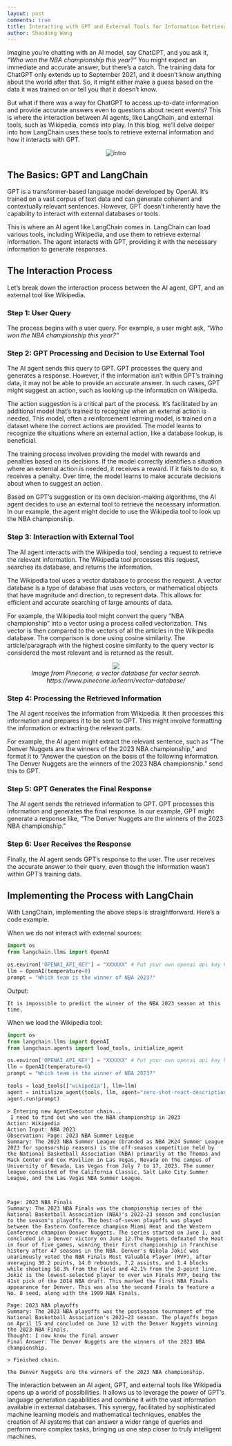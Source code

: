 ```yaml
---
layout: post
comments: true
title: Interacting with GPT and External Tools for Information Retrieval
author: Shaodong Wang
---
```


Imagine you’re chatting with an AI model, say ChatGPT, and you ask it, 
*“Who won the NBA championship this year?”* You might expect an immediate and accurate answer, 
but there’s a catch. The training data for ChatGPT only extends up to September 2021, 
and it doesn’t know anything about the world after that. 
So, it might either make a guess based on the data it was trained on or tell you that it doesn’t know.

But what if there was a way for ChatGPT to access up-to-date information and provide accurate answers even to questions about recent events? 
This is where the interaction between AI agents, like LangChain, and external tools, such as Wikipedia, comes into play. 
In this blog, we’ll delve deeper into how LangChain uses these tools to retrieve external information and how it interacts with GPT.

<figure align="center">
  <img src="{{ site.url }}{{ site.baseurl }}/assets/images/gpt_information_retrieval/intro.png" 
  alt="intro">
  <figcaption><em> </em></figcaption>
</figure>


## The Basics: GPT and LangChain
GPT is a transformer-based language model developed by OpenAI. It’s trained on a vast corpus of text data and can generate coherent and contextually relevant sentences. However, GPT doesn’t inherently have the capability to interact with external databases or tools.

This is where an AI agent like LangChain comes in. LangChain can load various tools, including Wikipedia, and use them to retrieve external information. The agent interacts with GPT, providing it with the necessary information to generate responses.

## The Interaction Process
Let’s break down the interaction process between the AI agent, GPT, and an external tool like Wikipedia.

### Step 1: User Query
The process begins with a user query. For example, a user might ask, *“Who won the NBA championship this year?”*

### Step 2: GPT Processing and Decision to Use External Tool
The AI agent sends this query to GPT. GPT processes the query and generates a response. However, if the information isn’t within GPT’s training data, it may not be able to provide an accurate answer. In such cases, GPT might suggest an action, such as looking up the information on Wikipedia.

The action suggestion is a critical part of the process. It’s facilitated by an additional model that’s trained to recognize when an external action is needed. This model, often a reinforcement learning model, is trained on a dataset where the correct actions are provided. The model learns to recognize the situations where an external action, like a database lookup, is beneficial.

The training process involves providing the model with rewards and penalties based on its decisions. If the model correctly identifies a situation where an external action is needed, it receives a reward. If it fails to do so, it receives a penalty. Over time, the model learns to make accurate decisions about when to suggest an action.

Based on GPT’s suggestion or its own decision-making algorithms, the AI agent decides to use an external tool to retrieve the necessary information. In our example, the agent might decide to use the Wikipedia tool to look up the NBA championship.

### Step 3: Interaction with External Tool
The AI agent interacts with the Wikipedia tool, sending a request to retrieve the relevant information. The Wikipedia tool processes this request, searches its database, and returns the information.

The Wikipedia tool uses a vector database to process the request. A vector database is a type of database that uses vectors, or mathematical objects that have magnitude and direction, to represent data. This allows for efficient and accurate searching of large amounts of data.

For example, the Wikipedia tool might convert the query “NBA championship” into a vector using a process called vectorization. This vector is then compared to the vectors of all the articles in the Wikipedia database. The comparison is done using cosine similarity. The article/paragraph with the highest cosine similarity to the query vector is considered the most relevant and is returned as the result.

<figure align="center">
  <img src="{{ site.url }}{{ site.baseurl }}/assets/images/gpt_information_retrieval/vector_database.png" >
  <figcaption><em>Image from Pinecone, a vector database for vector search. https://www.pinecone.io/learn/vector-database/ </em></figcaption>
</figure>

### Step 4: Processing the Retrieved Information
The AI agent receives the information from Wikipedia. It then processes this information and prepares it to be sent to GPT. This might involve formatting the information or extracting the relevant parts.

For example, the AI agent might extract the relevant sentence, such as “The Denver Nuggets are the winners of the 2023 NBA championship,” and format it to “Answer the question on the basis of the following information. The Denver Nuggets are the winners of the 2023 NBA championship.” send this to GPT.

### Step 5: GPT Generates the Final Response
The AI agent sends the retrieved information to GPT. GPT processes this information and generates the final response. In our example, GPT might generate a response like, “The Denver Nuggets are the winners of the 2023 NBA championship.”

### Step 6: User Receives the Response
Finally, the AI agent sends GPT’s response to the user. The user receives the accurate answer to their query, even though the information wasn’t within GPT’s training data.

## Implementing the Process with LangChain
With LangChain, implementing the above steps is straightforward. Here’s a code example.

When we do not interact with external sources:

```python
import os
from langchain.llms import OpenAI

os.environ['OPENAI_API_KEY'] = "XXXXXX" # Put your own openai api key here
llm = OpenAI(temperature=0)
prompt = "Which team is the winner of NBA 2023?"
```

Output:
```
It is impossible to predict the winner of the NBA 2023 season at this time.
```

When we load the Wikipedia tool:
```python
import os
from langchain.llms import OpenAI
from langchain.agents import load_tools, initialize_agent

os.environ['OPENAI_API_KEY'] = "XXXXXX" # Put your own openai api key here
llm = OpenAI(temperature=0)
prompt = "Which team is the winner of NBA 2023?"

tools = load_tools(["wikipedia"], llm=llm)
agent = initialize_agent(tools, llm, agent="zero-shot-react-description", verbose=True)
agent.run(prompt)
```

```
> Entering new AgentExecutor chain...
 I need to find out who won the NBA championship in 2023
Action: Wikipedia
Action Input: NBA 2023
Observation: Page: 2023 NBA Summer League
Summary: The 2023 NBA Summer League (branded as NBA 2K24 Summer League 2023 for sponsorship reasons) is the off-season competition held by the National Basketball Association (NBA) primarily at the Thomas and Mack Center and Cox Pavilion in Las Vegas, Nevada on the campus of University of Nevada, Las Vegas from July 7 to 17, 2023. The summer league consisted of the California Classic, Salt Lake City Summer League, and the Las Vegas NBA Summer League.



Page: 2023 NBA Finals
Summary: The 2023 NBA Finals was the championship series of the National Basketball Association (NBA)'s 2022–23 season and conclusion to the season's playoffs. The best-of-seven playoffs was played between the Eastern Conference champion Miami Heat and the Western Conference champion Denver Nuggets. The series started on June 1, and concluded in a Denver victory on June 12.The Nuggets defeated the Heat in four of five games, winning their first championship in franchise history after 47 seasons in the NBA. Denver's Nikola Jokić was unanimously voted the NBA Finals Most Valuable Player (MVP), after averaging 30.2 points, 14.0 rebounds, 7.2 assists, and 1.4 blocks while shooting 58.3% from the field and 42.1% from the 3-point line. Jokić is the lowest-selected player to ever win Finals MVP, being the 41st pick of the 2014 NBA draft. This marked the first NBA Finals appearance for Denver. This was also the second Finals to feature a No. 8 seed, along with the 1999 NBA Finals.

Page: 2023 NBA playoffs
Summary: The 2023 NBA playoffs was the postseason tournament of the National Basketball Association's 2022–23 season. The playoffs began on April 15 and concluded on June 12 with the Denver Nuggets winning the 2023 NBA Finals.
Thought: I now know the final answer
Final Answer: The Denver Nuggets are the winners of the 2023 NBA championship.

> Finished chain.
```

```
The Denver Nuggets are the winners of the 2023 NBA championship.
```

The interaction between an AI agent, GPT, and external tools like Wikipedia opens up a world of possibilities. It allows us to leverage the power of GPT’s language generation capabilities and combine it with the vast information available in external databases. This synergy, facilitated by sophisticated machine learning models and mathematical techniques, enables the creation of AI systems that can answer a wider range of queries and perform more complex tasks, bringing us one step closer to truly intelligent machines.





















